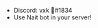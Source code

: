 - Discord: vxk 🖤#1834
- Use Nait bot in your server!

<!---
VCScript/VCScript is a ✨ special ✨ repository because its `README.md` (this file) appears on your GitHub profile.
You can click the Preview link to take a look at your changes.
--->
